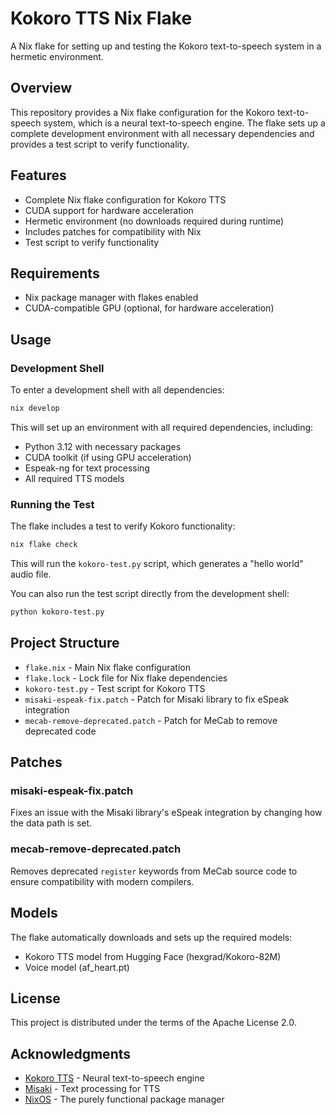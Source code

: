 # Kokoro TTS Nix Flake

A Nix flake for setting up and testing the Kokoro text-to-speech system in a hermetic environment.

## Overview

This repository provides a Nix flake configuration for the Kokoro text-to-speech system, which is a neural text-to-speech engine. The flake sets up a complete development environment with all necessary dependencies and provides a test script to verify functionality.

## Features

- Complete Nix flake configuration for Kokoro TTS
- CUDA support for hardware acceleration
- Hermetic environment (no downloads required during runtime)
- Includes patches for compatibility with Nix
- Test script to verify functionality

## Requirements

- Nix package manager with flakes enabled
- CUDA-compatible GPU (optional, for hardware acceleration)

## Usage

### Development Shell

To enter a development shell with all dependencies:

```bash
nix develop
```

This will set up an environment with all required dependencies, including:
- Python 3.12 with necessary packages
- CUDA toolkit (if using GPU acceleration)
- Espeak-ng for text processing
- All required TTS models

### Running the Test

The flake includes a test to verify Kokoro functionality:

```bash
nix flake check
```

This will run the `kokoro-test.py` script, which generates a "hello world" audio file.

You can also run the test script directly from the development shell:

```bash
python kokoro-test.py
```

## Project Structure

- `flake.nix` - Main Nix flake configuration
- `flake.lock` - Lock file for Nix flake dependencies
- `kokoro-test.py` - Test script for Kokoro TTS
- `misaki-espeak-fix.patch` - Patch for Misaki library to fix eSpeak integration
- `mecab-remove-deprecated.patch` - Patch for MeCab to remove deprecated code

## Patches

### misaki-espeak-fix.patch

Fixes an issue with the Misaki library's eSpeak integration by changing how the data path is set.

### mecab-remove-deprecated.patch

Removes deprecated `register` keywords from MeCab source code to ensure compatibility with modern compilers.

## Models

The flake automatically downloads and sets up the required models:
- Kokoro TTS model from Hugging Face (hexgrad/Kokoro-82M)
- Voice model (af_heart.pt)

## License

This project is distributed under the terms of the Apache License 2.0.

## Acknowledgments

- [Kokoro TTS](https://github.com/hexgrad/kokoro) - Neural text-to-speech engine
- [Misaki](https://github.com/hexgrad/misaki) - Text processing for TTS
- [NixOS](https://nixos.org/) - The purely functional package manager
